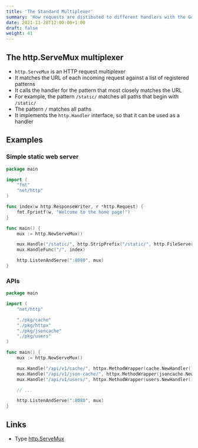 ```yaml
---
title: 'The Standard Multiplexer'
summary: 'How requests are distibuted to different handlers with the Go standard library.'
date: 2021-11-28T12:00:00+1:00
draft: false
weight: 41
---
```


## The http.ServeMux multiplexer

* `http.ServeMux` is an HTTP request multiplexer
* It matches the URL of each incoming request against a list of registered patterns
* It calls the handler for the pattern that most closely matches the URL
* For example, the pattern `/static/` matches all paths that begin with `/static/`
* The pattern `/` matches all paths
* It implements the `http.Handler` interface, so that it can be used as a handler

## Examples

### Simple static web server

```go
package main

import (
    "fmt"
    "net/http"
)

func index(w http.ResponseWriter, r *http.Request) {
    fmt.Fprintf(w, "Welcome to the home page!")
}

func main() {
    mux := http.NewServeMux()

    mux.Handle("/static/", http.StripPrefix("/static/", http.FileServer(http.Dir("/var/www"))))
    mux.HandleFunc("/", index)

    http.ListenAndServe(":8080", mux)
}
```

### APIs

```go
package main

import (
    "net/http"

    "./pkg/cache"
    "./pkg/httpx"
    "./pkg/jsoncache"
    "./pkg/users"
)

func main() { 
    mux := http.NewServeMux()

    mux.Handle("/api/v1/cache/", httpx.MethodWrapper(cache.NewHandler()))
    mux.Handle("/api/v1/json-cache/", httpx.MethodWrapper(jsoncache.NewHandler()))
    mux.Handle("/api/v1/users/", httpx.MethodWrapper(users.NewHandler()))

    // ...

    http.ListenAndServe(":8080", mux)
}
``` 

## Links

* Type [http.ServeMux](https://pkg.go.dev/net/http#ServeMux)
